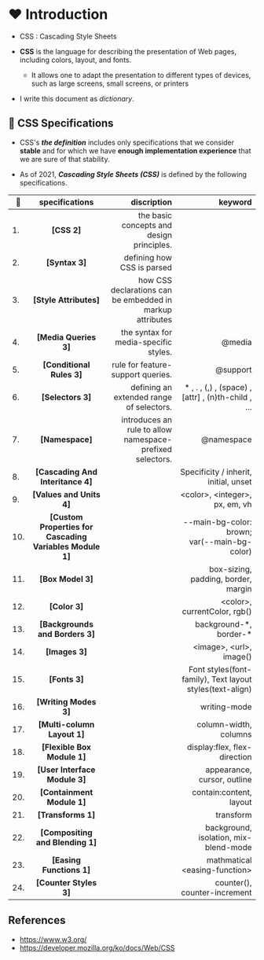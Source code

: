 # ❤️ Introduction

- CSS : Cascading Style Sheets

- __CSS__ is the language for describing the presentation of Web pages, including colors, layout, and fonts. 
  - It allows one to adapt the presentation to different types of devices, such as large screens, small screens, or printers

- I write this document as _dictionary_.

## 🧡 CSS Specifications

- CSS's ___the definition___ includes only specifications that we consider __stable__ and for which we have __enough implementation experience__ that we are sure of that stability.

- As of 2021, ___Cascading Style Sheets (CSS)___ is defined by the following specifications.

|💖|specifications|discription|keyword|
|-|:-:|-:|-:|
|1.|__[CSS 2]__|the basic concepts and design principles.||
|2.|__[Syntax 3]__|defining how CSS is parsed||
|3.|__[Style Attributes]__|how CSS declarations can be embedded in markup attributes||
|4.|__[Media Queries 3]__|the syntax for media-specific styles.|@media|
|5.|__[Conditional Rules 3]__|rule for feature-support queries.|@support|
|6.|__[Selectors 3]__|defining an extended range of selectors.| * , . , (,) , (space) , [attr] , (n)th-child , ...|
|7.|__[Namespace]__|introduces an rule to allow namespace-prefixed selectors.|@namespace|
|8.|__[Cascading And Interitance 4]__||Specificity / inherit, initial, unset|
|9.|__[Values and Units 4]__||\<color>, \<integer>, px, em, vh|
|10.|__[Custom Properties for Cascading Variables Module 1]__||--main-bg-color: brown;</br>var(--main-bg-color)|
|11.|__[Box Model 3]__||box-sizing, padding, border, margin|
|12.|__[Color 3]__||\<color>, currentColor, rgb()|
|13.|__[Backgrounds and Borders 3]__||background-\*, border-\*|
|14.|__[Images 3]__||\<image>, \<url>, image()|
|15.|__[Fonts 3]__||Font styles(font-family), Text layout styles(text-align)|
|16.|__[Writing Modes 3]__||writing-mode|
|17.|__[Multi-column Layout 1]__||column-width, columns|
|18.|__[Flexible Box Module 1]__||display:flex, flex-direction|
|19.|__[User Interface Module 3]__||appearance, cursor, outline|
|20.|__[Containment Module 1]__||contain:content, layout|
|21.|__[Transforms 1]__||transform|
|22.|__[Compositing and Blending 1]__||background, isolation, mix-blend-mode|
|23.|__[Easing Functions 1]__||mathmatical \<easing-function>|
|24.|__[Counter Styles 3]__||counter(), counter-increment|

## References

- https://www.w3.org/
- https://developer.mozilla.org/ko/docs/Web/CSS